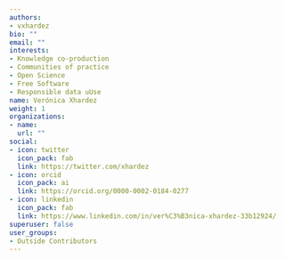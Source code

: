 ```yaml
---
authors:
- vxhardez
bio: ""
email: ""
interests:
- Knowledge co-production
- Communities of practice
- Open Science
- Free Software
- Responsible data uUse
name: Verónica Xhardez
weight: 1
organizations:
- name: 
  url: ""
social:
- icon: twitter
  icon_pack: fab
  link: https://twitter.com/xhardez
- icon: orcid
  icon_pack: ai
  link: https://orcid.org/0000-0002-0184-0277
- icon: linkedin
  icon_pack: fab
  link: https://www.linkedin.com/in/ver%C3%B3nica-xhardez-33b12924/
superuser: false
user_groups:
- Outside Contributors
---
```

